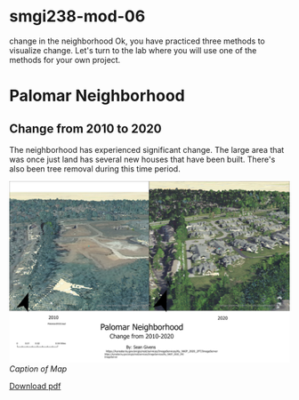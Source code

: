 # smgi238-mod-06
change in the neighborhood
Ok, you have practiced three methods to visualize change. Let's turn to the lab where you will use one of the methods for your own project.
# Palomar Neighborhood
## Change from 2010 to 2020

The neighborhood has experienced significant change. The large area that was once just land has several new houses that have been built. There's also been tree removal during this time period.

![change from 2001 to 2019](newLayout.jpg)
*Caption of Map*

[Download pdf](thenewLayout.pdf)     

